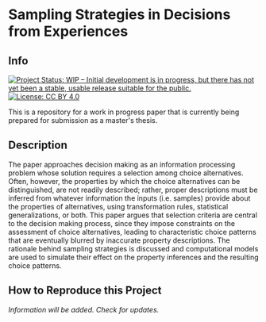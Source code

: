 # Sampling Strategies in Decisions from Experiences 

## Info

[![Project Status: WIP – Initial development is in progress, but there has not yet been a stable, usable release suitable for the public.](https://www.repostatus.org/badges/latest/wip.svg)](https://www.repostatus.org/#wip) [![License: CC BY 4.0](https://img.shields.io/badge/License-CC_BY_4.0-lightgrey.svg)](https://creativecommons.org/licenses/by/4.0/)

This is a repository for a work in progress paper that is currently being prepared for submission as a master's thesis.

## Description 

The paper approaches decision making as an information processing problem whose solution requires a selection among choice alternatives.
Often, however, the properties by which the choice alternatives can be distinguished, are not readily described; rather, proper descriptions must be inferred from whatever information the
inputs (i.e. samples) provide about the properties of alternatives, using transformation rules,
statistical generalizations, or both. 
This paper argues that selection criteria are central to the decision making process, since they impose constraints on the assessment of choice alternatives, leading to characteristic choice
patterns that are eventually blurred by inaccurate property descriptions. 
The rationale behind sampling strategies is discussed and computational models are used to simulate their effect on the property inferences and the resulting choice patterns.

## How to Reproduce this Project

*Information will be added. Check for updates.*
